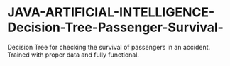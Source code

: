 # JAVA-ARTIFICIAL-INTELLIGENCE-Decision-Tree-Passenger-Survival-
Decision Tree for checking the survival of passengers in an accident. Trained with proper data and fully functional. 
